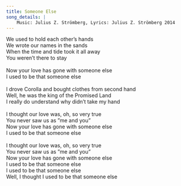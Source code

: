```yaml
---
title: Someone Else
song_details: |
    Music: Julius Z. Strömberg, Lyrics: Julius Z. Strömberg 2014
---
```


We used to hold each other’s hands\
We wrote our names in the sands\
When the time and tide took it all away\
You weren’t there to stay\
\
Now your love has gone with someone else\
I used to be that someone else\
\
I drove Corolla and bought clothes from second hand\
Well, he was the king of the Promised Land\
I really do understand why didn’t take my hand\
\
I thought our love was, oh, so very true\
You never saw us as ”me and you”\
Now your love has gone with someone else\
I used to be that someone else\
\
I thought our love was, oh, so very true\
You never saw us as ”me and you”\
Now your love has gone with someone else\
I used to be that someone else\
I used to be that someone else\
Well, I thought I used to be that someone else		

